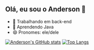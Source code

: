 ## Olá, eu sou o Anderson 👋

- 🔭 Trabalhando em back-end
- 🌱 Aprendendo Java
- 😄 Pronomes: ele/dele

[![Anderson's GitHub stats](https://github-readme-stats.vercel.app/api?username=andersonyama&show_icons=true&theme=dark)](https://github.com/andersonyama/github-readme-stats)
[![Top Langs](https://github-readme-stats.vercel.app/api/top-langs/?username=andersonyama&theme=dark)](https://github.com/andersonyama/github-readme-stats)

